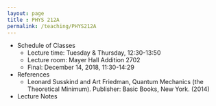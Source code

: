 ```yaml
---
layout: page 
title : PHYS 212A 
permalink: /teaching/PHYS212A
---
```


* Schedule of Classes
  * Lecture time: Tuesday & Thursday, 12:30-13:50
  * Lecture room: Mayer Hall Addition 2702
  * Final: December 14, 2018, 11:30-14:29
* References
  * Leonard Susskind and Art Friedman, Quantum Mechanics (the Theoretical Minimum). Publisher: Basic Books, New York. (2014)
* Lecture Notes